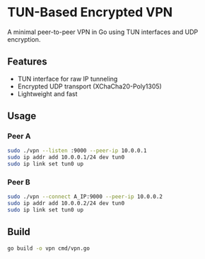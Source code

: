 # TUN-Based Encrypted VPN

A minimal peer-to-peer VPN in Go using TUN interfaces and UDP encryption.

## Features
- TUN interface for raw IP tunneling
- Encrypted UDP transport (XChaCha20-Poly1305)
- Lightweight and fast

## Usage
### Peer A
```bash
sudo ./vpn --listen :9000 --peer-ip 10.0.0.1
sudo ip addr add 10.0.0.1/24 dev tun0
sudo ip link set tun0 up
```

### Peer B
```bash
sudo ./vpn --connect A_IP:9000 --peer-ip 10.0.0.2
sudo ip addr add 10.0.0.2/24 dev tun0
sudo ip link set tun0 up
```

## Build
```bash
go build -o vpn cmd/vpn.go
```
